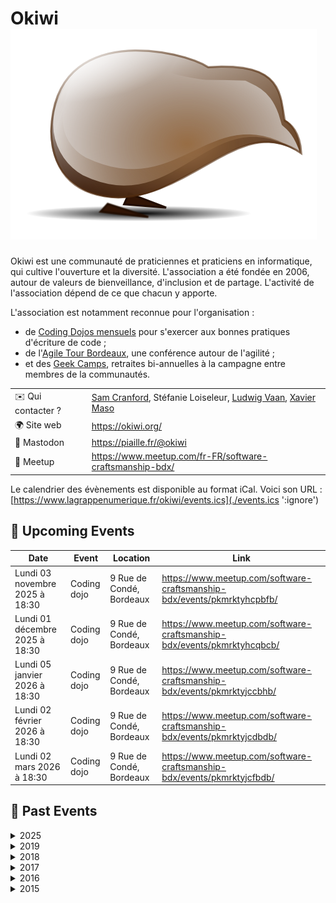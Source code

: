 # Okiwi ![Logo](./logo-okiwi.png ':size=100')

Okiwi est une communauté de praticiennes et praticiens en informatique, qui cultive l'ouverture et la diversité. L'association a été fondée en 2006, autour de valeurs de bienveillance, d'inclusion et de partage. L'activité de l'association dépend de ce que chacun y apporte.

L'association est notamment reconnue pour l'organisation :
* de [Coding Dojos mensuels](https://www.meetup.com/fr-FR/software-craftsmanship-bdx/) pour s'exercer aux bonnes pratiques d'écriture de code ;
* de l'[Agile Tour Bordeaux](https://agiletourbordeaux.fr/), une conférence autour de l'agilité ;
* et des [Geek Camps](https://okiwi.org/geek-camp/), retraites bi-annuelles à la campagne entre membres de la communautés.

|                                |     |
| ------------------------------ | --- |
| ✉️ Qui contacter ?             | [Sam Cranford](mailto:sam@cranford.fr), Stéfanie Loiseleur, [Ludwig Vaan](mailto:contact@ludwigvantours.dev), [Xavier Maso](https://www.xaviermaso.com/) |
| 🌍 Site web                    | https://okiwi.org/ |
| 🐘 Mastodon                    | https://piaille.fr/@okiwi |
| 👥 Meetup                      | https://www.meetup.com/fr-FR/software-craftsmanship-bdx/ |

Le calendrier des évènements est disponible au format iCal.
Voici son URL : [https://www.lagrappenumerique.fr/okiwi/events.ics](./events.ics ':ignore')

<!-- EVENTS:START -->
## 📅 Upcoming Events

| Date | Event | Location | Link |
|------|--------|----------|------|
| Lundi 03 novembre 2025 à 18:30 | Coding dojo | 9 Rue de Condé, Bordeaux | https://www.meetup.com/software-craftsmanship-bdx/events/pkmrktyhcpbfb/ |
| Lundi 01 décembre 2025 à 18:30 | Coding dojo | 9 Rue de Condé, Bordeaux | https://www.meetup.com/software-craftsmanship-bdx/events/pkmrktyhcqbcb/ |
| Lundi 05 janvier 2026 à 18:30 | Coding dojo | 9 Rue de Condé, Bordeaux | https://www.meetup.com/software-craftsmanship-bdx/events/pkmrktyjccbhb/ |
| Lundi 02 février 2026 à 18:30 | Coding dojo | 9 Rue de Condé, Bordeaux | https://www.meetup.com/software-craftsmanship-bdx/events/pkmrktyjcdbdb/ |
| Lundi 02 mars 2026 à 18:30 | Coding dojo | 9 Rue de Condé, Bordeaux | https://www.meetup.com/software-craftsmanship-bdx/events/pkmrktyjcfbdb/ |

## 📆 Past Events

<details>
<summary>2025</summary>

| Date | Event | Location | Link |
|------|--------|----------|------|
| Lundi 06 octobre 2025 à 18:30 | Coding dojo | 9 Rue de Condé, Bordeaux | https://www.meetup.com/software-craftsmanship-bdx/events/pkmrktyhcnbjb/ |
| Lundi 01 septembre 2025 à 18:30 | Coding dojo | 9 Rue de Condé, Bordeaux | https://www.meetup.com/software-craftsmanship-bdx/events/pkmrktyhcmbcb/ |
| Lundi 04 août 2025 à 18:30 | Coding dojo | 9 Rue de Condé, Bordeaux | https://www.meetup.com/software-craftsmanship-bdx/events/pkmrktyhclbgb/ |
| Lundi 07 juillet 2025 à 18:30 | Coding dojo | 9 Rue de Condé, Bordeaux | https://www.meetup.com/software-craftsmanship-bdx/events/pkmrktyhckbkb/ |
| Lundi 02 juin 2025 à 18:30 | Coding dojo | 9 Rue de Condé, Bordeaux | https://www.meetup.com/software-craftsmanship-bdx/events/pkmrktyhcjbdb/ |
| Lundi 05 mai 2025 à 18:30 | Coding dojo | 9 Rue de Condé, Bordeaux | https://www.meetup.com/software-craftsmanship-bdx/events/pkmrktyhchbhb/ |
| Lundi 07 avril 2025 à 18:30 | Coding dojo | 9 Rue de Condé, Bordeaux | https://www.meetup.com/software-craftsmanship-bdx/events/pkmrktyhcgbkb/ |
| Vendredi 04 avril 2025 à 09:00 | Open Okiwi #3 | 44 All. de Tourny, Bordeaux | https://www.meetup.com/software-craftsmanship-bdx/events/306324474/ |
</details>

<details>
<summary>2019</summary>

| Date | Event | Location | Link |
|------|--------|----------|------|
| Mardi 18 juin 2019 à 19:00 | Redonner du corps au métier avec la programmation fonctionnelle | 12 Rue des Faussets, Bordeaux | https://www.meetup.com/software-craftsmanship-bdx/events/262015342/ |
| Vendredi 14 juin 2019 à 17:00 | Geek Camp 2019 | Le Bourg, 47700 Ruffiac | https://www.meetup.com/software-craftsmanship-bdx/events/257215113/ |
| Lundi 03 juin 2019 à 18:30 | Coding dojo | 9 rue de Condé, Bordeaux | https://www.meetup.com/software-craftsmanship-bdx/events/gjnqmqyzjbfb/ |
| Mardi 28 mai 2019 à 19:00 | DDD stratégique, ou le minimum à savoir sur le sujet pour tout projet | 12 Rue des Faussets, Bordeaux | https://www.meetup.com/software-craftsmanship-bdx/events/260247917/ |
| Mardi 21 mai 2019 à 19:00 | Apéro Okiwi | 27 Rue Rode, Bordeaux | https://www.meetup.com/software-craftsmanship-bdx/events/261047020/ |
| Lundi 06 mai 2019 à 18:30 | Coding dojo | 9 rue de Condé, Bordeaux | https://www.meetup.com/software-craftsmanship-bdx/events/gjnqmqyzhbjb/ |
| Mardi 16 avril 2019 à 19:00 | Tu ne sais rien de la qualité logicielle, JonSnow, DSI à MarcheurBlancConsulting | 12 Rue des Faussets, Bordeaux | https://www.meetup.com/software-craftsmanship-bdx/events/260048427/ |
| Mardi 09 avril 2019 à 19:00 | Apéro Okiwi | 15 Rue Rode, 33000 Bordeaux, Bordeaux | https://www.meetup.com/software-craftsmanship-bdx/events/260247973/ |
| Lundi 01 avril 2019 à 18:30 | Coding dojo | 9 rue de Condé, Bordeaux | https://www.meetup.com/software-craftsmanship-bdx/events/gjnqmqyzgbcb/ |
| Mardi 19 mars 2019 à 19:00 | Software craftsmanship ? Back to basics | 12 Rue des Faussets, Bordeaux | https://www.meetup.com/software-craftsmanship-bdx/events/259185088/ |
| Lundi 04 mars 2019 à 18:30 | Coding dojo | 9 rue de Condé, Bordeaux | https://www.meetup.com/software-craftsmanship-bdx/events/gjnqmqyzfbgb/ |
| Mardi 26 février 2019 à 19:00 | Apéro Okiwi | 15 Rue Rode, 33000 Bordeaux, Bordeaux | https://www.meetup.com/software-craftsmanship-bdx/events/259091267/ |
| Mardi 19 février 2019 à 19:00 | Le Test-driven-development (TDD) dans une app Javascript et React | 12 Rue des Faussets, Bordeaux | https://www.meetup.com/software-craftsmanship-bdx/events/258667265/ |
| Mercredi 06 février 2019 à 19:00 | Réunion d’organisation Agile Tour Bordeaux 2019 | 9 rue de Condé, Bordeaux | https://www.meetup.com/software-craftsmanship-bdx/events/258697742/ |
| Lundi 04 février 2019 à 18:30 | Coding dojo | 9 rue de Condé, Bordeaux | https://www.meetup.com/software-craftsmanship-bdx/events/gjnqmqyzdbgb/ |
| Mercredi 30 janvier 2019 à 19:00 | Apéro Okiwi | 15 Rue Rode, 33000 Bordeaux, Bordeaux | https://www.meetup.com/software-craftsmanship-bdx/events/258363851/ |
| Lundi 07 janvier 2019 à 18:30 | Coding dojo | 9 rue de Condé, Bordeaux | https://www.meetup.com/software-craftsmanship-bdx/events/gjnqmqyzcbkb/ |
</details>

<details>
<summary>2018</summary>

| Date | Event | Location | Link |
|------|--------|----------|------|
| Jeudi 13 décembre 2018 à 18:00 | Apéro de Noël | 28 rue latour, 33300, Bordeaux | https://www.meetup.com/software-craftsmanship-bdx/events/257102692/ |
| Lundi 03 décembre 2018 à 18:30 | Coding dojo | 9 rue de Condé, Bordeaux | https://www.meetup.com/software-craftsmanship-bdx/events/xlgcjlyxqbfb/ |
| Lundi 19 novembre 2018 à 19:00 | Apéro Okiwi | 15 Rue Rode, 33000 Bordeaux, Bordeaux | https://www.meetup.com/software-craftsmanship-bdx/events/255575477/ |
| Samedi 17 novembre 2018 à 08:45 | Global Day of Code Retreat 2018 | 9 rue de Condé, Bordeaux | https://www.meetup.com/software-craftsmanship-bdx/events/255768579/ |
| Mercredi 07 novembre 2018 à 07:45 | Code & Coffee | 41 Rue du Château d'Eau, Bordeaux | https://www.meetup.com/software-craftsmanship-bdx/events/xlqsqmyxpbkb/ |
| Lundi 05 novembre 2018 à 18:30 | Coding dojo | 9 rue de Condé, Bordeaux | https://www.meetup.com/software-craftsmanship-bdx/events/xlgcjlyxpbhb/ |
| Mercredi 31 octobre 2018 à 07:45 | Code & Coffee | 41 Rue du Château d'Eau, Bordeaux | https://www.meetup.com/software-craftsmanship-bdx/events/xlqsqmyxnbpc/ |
| Mercredi 24 octobre 2018 à 07:45 | Code & Coffee | 41 Rue du Château d'Eau, Bordeaux | https://www.meetup.com/software-craftsmanship-bdx/events/xlqsqmyxnbgc/ |
| Mercredi 17 octobre 2018 à 07:45 | Code & Coffee | 41 Rue du Château d'Eau, Bordeaux | https://www.meetup.com/software-craftsmanship-bdx/events/xlqsqmyxnbwb/ |
| Lundi 15 octobre 2018 à 19:00 | Apéro Okiwi | 27 Rue Rode, Bordeaux | https://www.meetup.com/software-craftsmanship-bdx/events/255163082/ |
| Mercredi 10 octobre 2018 à 07:45 | Code & Coffee | 41 Rue du Château d'Eau, Bordeaux | https://www.meetup.com/software-craftsmanship-bdx/events/xlqsqmyxnbnb/ |
| Mercredi 03 octobre 2018 à 07:45 | Code & Coffee | 41 Rue du Château d'Eau, Bordeaux | https://www.meetup.com/software-craftsmanship-bdx/events/xlqsqmyxnbfb/ |
| Lundi 01 octobre 2018 à 18:30 | Coding dojo | 9 rue de Condé, Bordeaux | https://www.meetup.com/software-craftsmanship-bdx/events/xlgcjlyxnbcb/ |
| Mercredi 26 septembre 2018 à 07:45 | Code & Coffee | 41 Rue du Château d'Eau, Bordeaux | https://www.meetup.com/software-craftsmanship-bdx/events/xlqsqmyxmbjc/ |
| Mercredi 19 septembre 2018 à 07:45 | Code & Coffee | 41 Rue du Château d'Eau, Bordeaux | https://www.meetup.com/software-craftsmanship-bdx/events/xlqsqmyxmbzb/ |
| Vendredi 14 septembre 2018 à 17:00 | Geek Camp 2018 | Le Bourg, 47700 Ruffiac | https://www.meetup.com/software-craftsmanship-bdx/events/252589669/ |
| Mercredi 12 septembre 2018 à 07:45 | Code & Coffee | 41 Rue du Château d'Eau, Bordeaux | https://www.meetup.com/software-craftsmanship-bdx/events/xlqsqmyxmbqb/ |
| Mercredi 05 septembre 2018 à 07:45 | Code & Coffee | 41 Rue du Château d'Eau, Bordeaux | https://www.meetup.com/software-craftsmanship-bdx/events/xlqsqmyxmbhb/ |
| Lundi 03 septembre 2018 à 18:30 | Coding dojo | 9 rue de Condé, Bordeaux | https://www.meetup.com/software-craftsmanship-bdx/events/xlgcjlyxmbfb/ |
| Mercredi 29 août 2018 à 07:45 | Code & Coffee | 41 Rue du Château d'Eau, Bordeaux | https://www.meetup.com/software-craftsmanship-bdx/events/xlqsqmyxlbmc/ |
| Mercredi 22 août 2018 à 07:45 | Code & Coffee | 41 Rue du Château d'Eau, Bordeaux | https://www.meetup.com/software-craftsmanship-bdx/events/xlqsqmyxlbdc/ |
| Mercredi 15 août 2018 à 07:45 | Code & Coffee | 41 Rue du Château d'Eau, Bordeaux | https://www.meetup.com/software-craftsmanship-bdx/events/xlqsqmyxlbtb/ |
| Lundi 13 août 2018 à 19:00 | Apéro Okiwi | 27 Rue Rode, Bordeaux | https://www.meetup.com/software-craftsmanship-bdx/events/253091109/ |
| Mercredi 08 août 2018 à 07:45 | Code & Coffee | 41 Rue du Château d'Eau, Bordeaux | https://www.meetup.com/software-craftsmanship-bdx/events/xlqsqmyxlblb/ |
| Lundi 06 août 2018 à 18:30 | Coding dojo | 9 rue de Condé, Bordeaux | https://www.meetup.com/software-craftsmanship-bdx/events/xlgcjlyxlbjb/ |
| Mercredi 01 août 2018 à 07:45 | Code & Coffee | 41 Rue du Château d'Eau, Bordeaux | https://www.meetup.com/software-craftsmanship-bdx/events/xlqsqmyxlbcb/ |
| Mercredi 25 juillet 2018 à 07:45 | Code & Coffee | 41 Rue du Château d'Eau, Bordeaux | https://www.meetup.com/software-craftsmanship-bdx/events/xlqsqmyxkbhc/ |
| Mercredi 18 juillet 2018 à 07:45 | Code & Coffee | 41 Rue du Château d'Eau, Bordeaux | https://www.meetup.com/software-craftsmanship-bdx/events/xlqsqmyxkbxb/ |
| Lundi 16 juillet 2018 à 19:00 | Apéro Okiwi | 27 Rue Rode, Bordeaux | https://www.meetup.com/software-craftsmanship-bdx/events/252266260/ |
| Mercredi 11 juillet 2018 à 07:45 | Code & Coffee | 41 Rue du Château d'Eau, Bordeaux | https://www.meetup.com/software-craftsmanship-bdx/events/xlqsqmyxkbpb/ |
| Mercredi 04 juillet 2018 à 07:45 | Code & Coffee | 41 Rue du Château d'Eau, Bordeaux | https://www.meetup.com/software-craftsmanship-bdx/events/xlqsqmyxkbgb/ |
| Mercredi 27 juin 2018 à 07:45 | Code & Coffee | 41 Rue du Château d'Eau, Bordeaux | https://www.meetup.com/software-craftsmanship-bdx/events/xlqsqmyxjbkc/ |
| Mercredi 20 juin 2018 à 07:45 | Code & Coffee | 41 Rue du Château d'Eau, Bordeaux | https://www.meetup.com/software-craftsmanship-bdx/events/xlqsqmyxjbbc/ |
| Mercredi 13 juin 2018 à 07:45 | Code & Coffee | 41 Rue du Château d'Eau, Bordeaux | https://www.meetup.com/software-craftsmanship-bdx/events/xlqsqmyxjbrb/ |
| Mercredi 06 juin 2018 à 07:45 | Code & Coffee | 41 Rue du Château d'Eau, Bordeaux | https://www.meetup.com/software-craftsmanship-bdx/events/xlqsqmyxjbjb/ |
| Lundi 04 juin 2018 à 18:30 | Coding dojo | 9 rue de Condé, Bordeaux | https://www.meetup.com/software-craftsmanship-bdx/events/xlgcjlyxjbgb/ |
| Mercredi 30 mai 2018 à 07:45 | Code & Coffee | 41 Rue du Château d'Eau, Bordeaux | https://www.meetup.com/software-craftsmanship-bdx/events/xlqsqmyxhbnc/ |
| Mercredi 23 mai 2018 à 07:45 | Code & Coffee | 41 Rue du Château d'Eau, Bordeaux | https://www.meetup.com/software-craftsmanship-bdx/events/xlqsqmyxhbfc/ |
| Mercredi 16 mai 2018 à 07:45 | Code & Coffee | 41 Rue du Château d'Eau, Bordeaux | https://www.meetup.com/software-craftsmanship-bdx/events/xlqsqmyxhbvb/ |
| Mercredi 09 mai 2018 à 07:45 | Code & Coffee | 41 Rue du Château d'Eau, Bordeaux | https://www.meetup.com/software-craftsmanship-bdx/events/xlqsqmyxhbmb/ |
| Lundi 07 mai 2018 à 18:30 | Coding dojo | 9 rue de Condé, Bordeaux | https://www.meetup.com/software-craftsmanship-bdx/events/xlgcjlyxhbkb/ |
| Mercredi 02 mai 2018 à 07:45 | Code & Coffee | 41 Rue du Château d'Eau, Bordeaux | https://www.meetup.com/software-craftsmanship-bdx/events/xlqsqmyxhbdb/ |
| Mercredi 25 avril 2018 à 07:45 | Code & Coffee | 41 Rue du Château d'Eau, Bordeaux | https://www.meetup.com/software-craftsmanship-bdx/events/xlqsqmyxgbhc/ |
| Mercredi 18 avril 2018 à 07:45 | Code & Coffee | 41 Rue du Château d'Eau, Bordeaux | https://www.meetup.com/software-craftsmanship-bdx/events/xlqsqmyxgbxb/ |
| Jeudi 12 avril 2018 à 18:00 | AG Okiwi 2018 | 28 rue latour, 33300, Bordeaux | https://www.meetup.com/software-craftsmanship-bdx/events/249427405/ |
| Mercredi 11 avril 2018 à 07:45 | Code & Coffee | 18 rue Gratiolet, Bordeaux | https://www.meetup.com/software-craftsmanship-bdx/events/xlqsqmyxgbpb/ |
| Jeudi 05 avril 2018 à 19:00 | Préparation de l'Agile Tour Bordeaux 2018 | 9 rue de Condé, Bordeaux | https://www.meetup.com/software-craftsmanship-bdx/events/249005029/ |
| Mercredi 04 avril 2018 à 07:45 | Code & Coffee | 18 rue Gratiolet, Bordeaux | https://www.meetup.com/software-craftsmanship-bdx/events/xlqsqmyxgbgb/ |
| Lundi 02 avril 2018 à 18:30 | Coding dojo | 9 rue de Condé, Bordeaux | https://www.meetup.com/software-craftsmanship-bdx/events/xlgcjlyxgbdb/ |
| Mercredi 28 mars 2018 à 07:45 | Code & Coffee | 41 Rue du Château d'Eau, Bordeaux | https://www.meetup.com/software-craftsmanship-bdx/events/xlqsqmyxfblc/ |
| Mercredi 21 mars 2018 à 07:45 | Code & Coffee | 41 Rue du Château d'Eau, Bordeaux | https://www.meetup.com/software-craftsmanship-bdx/events/xlqsqmyxfbcc/ |
| Mercredi 14 mars 2018 à 07:45 | Code & Coffee | 41 Rue du Château d'Eau, Bordeaux | https://www.meetup.com/software-craftsmanship-bdx/events/xlqsqmyxfbsb/ |
| Jeudi 08 mars 2018 à 19:00 | Préparation de l'Agile Tour 2018 | 83 Quai Chartrons 33300 , Bordeaux | https://www.meetup.com/software-craftsmanship-bdx/events/247745695/ |
| Mercredi 07 mars 2018 à 07:45 | Code & Coffee | 41 Rue du Château d'Eau, Bordeaux | https://www.meetup.com/software-craftsmanship-bdx/events/xlqsqmyxfbkb/ |
| Lundi 05 mars 2018 à 18:30 | Coding dojo | 9 rue de Condé, Bordeaux | https://www.meetup.com/software-craftsmanship-bdx/events/xlgcjlyxfbhb/ |
| Mercredi 28 février 2018 à 07:45 | Code & Coffee | 41 Rue du Château d'Eau, Bordeaux | https://www.meetup.com/software-craftsmanship-bdx/events/xlqsqmyxdblc/ |
| Mercredi 21 février 2018 à 07:45 | Code & Coffee | 41 Rue du Château d'Eau, Bordeaux | https://www.meetup.com/software-craftsmanship-bdx/events/xlqsqmyxdbcc/ |
| Mercredi 14 février 2018 à 07:45 | Code & Coffee | 41 Rue du Château d'Eau, Bordeaux | https://www.meetup.com/software-craftsmanship-bdx/events/xlqsqmyxdbsb/ |
| Mercredi 07 février 2018 à 07:45 | Code & Coffee découverte F# | 41 Rue du Château d'Eau, Bordeaux | https://www.meetup.com/software-craftsmanship-bdx/events/xlqsqmyxdbkb/ |
| Lundi 05 février 2018 à 18:30 | Coding dojo | 9 rue de Condé, Bordeaux | https://www.meetup.com/software-craftsmanship-bdx/events/xlgcjlyxdbhb/ |
| Mercredi 31 janvier 2018 à 07:45 | Code & Coffee | 41 Rue du Château d'Eau, Bordeaux | https://www.meetup.com/software-craftsmanship-bdx/events/xlqsqmyxcbpc/ |
| Mercredi 24 janvier 2018 à 07:45 | Code & Coffee | 41 Rue du Château d'Eau, Bordeaux | https://www.meetup.com/software-craftsmanship-bdx/events/xlqsqmyxcbgc/ |
| Mercredi 17 janvier 2018 à 07:45 | Code & Coffee | 41 Rue du Château d'Eau, Bordeaux | https://www.meetup.com/software-craftsmanship-bdx/events/xlqsqmyxcbwb/ |
| Lundi 15 janvier 2018 à 19:00 | Totalement typé | 12 rue des Faussets, Bordeaux | https://www.meetup.com/software-craftsmanship-bdx/events/246776894/ |
| Mercredi 10 janvier 2018 à 07:45 | Code & Coffee | 41 Rue du Château d'Eau, Bordeaux | https://www.meetup.com/software-craftsmanship-bdx/events/xlqsqmyxcbnb/ |
| Mercredi 03 janvier 2018 à 07:45 | Code & Coffee | 41 Rue du Château d'Eau, Bordeaux | https://www.meetup.com/software-craftsmanship-bdx/events/xlqsqmyxcbfb/ |
</details>

<details>
<summary>2017</summary>

| Date | Event | Location | Link |
|------|--------|----------|------|
| Mercredi 27 décembre 2017 à 07:45 | Code & Coffee | 41 Rue du Château d'Eau, Bordeaux | https://www.meetup.com/software-craftsmanship-bdx/events/xlqsqmywqbkc/ |
| Mercredi 20 décembre 2017 à 07:45 | Code & Coffee | 41 Rue du Château d'Eau, Bordeaux | https://www.meetup.com/software-craftsmanship-bdx/events/xlqsqmywqbbc/ |
| Mercredi 13 décembre 2017 à 07:45 | Code & Coffee | 41 Rue du Château d'Eau, Bordeaux | https://www.meetup.com/software-craftsmanship-bdx/events/xlqsqmywqbrb/ |
| Mercredi 06 décembre 2017 à 07:45 | Code & Coffee | 41 Rue du Château d'Eau, Bordeaux | https://www.meetup.com/software-craftsmanship-bdx/events/xlqsqmywqbjb/ |
| Mercredi 29 novembre 2017 à 07:45 | Code & Coffee | 41 Rue du Château d'Eau, Bordeaux | https://www.meetup.com/software-craftsmanship-bdx/events/xlqsqmywpbmc/ |
| Mercredi 22 novembre 2017 à 07:45 | Code & Coffee | 41 Rue du Château d'Eau, Bordeaux | https://www.meetup.com/software-craftsmanship-bdx/events/xlqsqmywpbdc/ |
| Samedi 18 novembre 2017 à 08:45 | Global Day of Code Retreat 2017 | 9 rue de Condé, Bordeaux | https://www.meetup.com/software-craftsmanship-bdx/events/242467166/ |
| Jeudi 16 novembre 2017 à 18:00 | Find My CTO | 137 Rue Achard, Bordeaux | https://www.meetup.com/software-craftsmanship-bdx/events/244457868/ |
| Mercredi 15 novembre 2017 à 07:45 | Code & Coffee | 41 Rue du Château d'Eau, Bordeaux | https://www.meetup.com/software-craftsmanship-bdx/events/xlqsqmywpbtb/ |
| Mercredi 08 novembre 2017 à 07:45 | Code & Coffee | 41 Rue du Château d'Eau, Bordeaux | https://www.meetup.com/software-craftsmanship-bdx/events/xlqsqmywpblb/ |
| Mardi 07 novembre 2017 à 18:45 | Bug free, by design, par Johan Martinsson | 12 rue des Faussets, Bordeaux | https://www.meetup.com/software-craftsmanship-bdx/events/244680898/ |
| Lundi 06 novembre 2017 à 18:30 | Coding dojo | 9 rue de Condé, Bordeaux | https://www.meetup.com/software-craftsmanship-bdx/events/xlgcjlywpbjb/ |
| Mercredi 01 novembre 2017 à 07:45 | Code & Coffee | 41 Rue du Château d'Eau, Bordeaux | https://www.meetup.com/software-craftsmanship-bdx/events/xlqsqmywpbcb/ |
| Mercredi 25 octobre 2017 à 07:45 | Code & Coffee | 41 Rue du Château d'Eau, Bordeaux | https://www.meetup.com/software-craftsmanship-bdx/events/xlqsqmywnbhc/ |
| Mercredi 18 octobre 2017 à 07:45 | Code & Coffee | 41 Rue du Château d'Eau, Bordeaux | https://www.meetup.com/software-craftsmanship-bdx/events/xlqsqmywnbxb/ |
| Mercredi 11 octobre 2017 à 07:45 | Code & Coffee | 41 Rue du Château d'Eau, Bordeaux | https://www.meetup.com/software-craftsmanship-bdx/events/xlqsqmywnbpb/ |
| Mercredi 04 octobre 2017 à 07:45 | Code & Coffee | 41 Rue du Château d'Eau, Bordeaux | https://www.meetup.com/software-craftsmanship-bdx/events/xlqsqmywnbgb/ |
| Lundi 02 octobre 2017 à 18:30 | Coding dojo | 9 rue de Condé, Bordeaux | https://www.meetup.com/software-craftsmanship-bdx/events/xlgcjlywnbdb/ |
| Mercredi 27 septembre 2017 à 07:45 | Code & Coffee | 41 Rue du Château d'Eau, Bordeaux | https://www.meetup.com/software-craftsmanship-bdx/events/xlqsqmywmbkc/ |
| Jeudi 21 septembre 2017 à 19:00 | Retour d'XP et perspectives sur le développement de projets Open Source | 12 rue des Faussets, Bordeaux | https://www.meetup.com/software-craftsmanship-bdx/events/240001683/ |
| Mercredi 20 septembre 2017 à 07:45 | Code & Coffee | 41 Rue du Château d'Eau, Bordeaux | https://www.meetup.com/software-craftsmanship-bdx/events/xlqsqmywmbbc/ |
| Mercredi 13 septembre 2017 à 07:45 | Code & Coffee | 41 Rue du Château d'Eau, Bordeaux | https://www.meetup.com/software-craftsmanship-bdx/events/xlqsqmywmbrb/ |
| Vendredi 08 septembre 2017 à 17:00 | Geek Camp 2017 | Le Bourg, 47700 Ruffiac | https://www.meetup.com/software-craftsmanship-bdx/events/238953527/ |
| Mercredi 06 septembre 2017 à 07:45 | Code & Coffee | 41 Rue du Château d'Eau, Bordeaux | https://www.meetup.com/software-craftsmanship-bdx/events/xlqsqmywmbjb/ |
| Lundi 04 septembre 2017 à 19:00 | Security workshop | 9 rue de Condé, Bordeaux | https://www.meetup.com/software-craftsmanship-bdx/events/bnlcdnywmbgb/ |
| Mercredi 30 août 2017 à 07:45 | Code & Coffee | 41 Rue du Château d'Eau, Bordeaux | https://www.meetup.com/software-craftsmanship-bdx/events/xlqsqmywlbnc/ |
| Mercredi 23 août 2017 à 07:45 | Code & Coffee | 41 Rue du Château d'Eau, Bordeaux | https://www.meetup.com/software-craftsmanship-bdx/events/xlqsqmywlbfc/ |
| Lundi 21 août 2017 à 19:00 | Security workshop | 9 rue de Condé, Bordeaux | https://www.meetup.com/software-craftsmanship-bdx/events/bnlcdnywlbcc/ |
| Mercredi 16 août 2017 à 07:45 | Code & Coffee | 41 Rue du Château d'Eau, Bordeaux | https://www.meetup.com/software-craftsmanship-bdx/events/xlqsqmywlbvb/ |
| Mercredi 09 août 2017 à 07:45 | Code & Coffee | 41 Rue du Château d'Eau, Bordeaux | https://www.meetup.com/software-craftsmanship-bdx/events/xlqsqmywlbmb/ |
| Mercredi 02 août 2017 à 07:45 | Code & Coffee | 41 Rue du Château d'Eau, Bordeaux | https://www.meetup.com/software-craftsmanship-bdx/events/xlqsqmywlbdb/ |
| Jeudi 27 juillet 2017 à 18:45 | Types, Domain Driven Design en Javascript avec Node | 9 rue de Condé, Bordeaux | https://www.meetup.com/software-craftsmanship-bdx/events/241975276/ |
| Mercredi 26 juillet 2017 à 07:45 | Code & Coffee | 41 Rue du Château d'Eau, Bordeaux | https://www.meetup.com/software-craftsmanship-bdx/events/xlqsqmywkbjc/ |
| Lundi 24 juillet 2017 à 19:00 | Security workshop | 9 rue de Condé, Bordeaux | https://www.meetup.com/software-craftsmanship-bdx/events/bnlcdnywkbgc/ |
| Mercredi 19 juillet 2017 à 07:45 | Code & Coffee | 41 Rue du Château d'Eau, Bordeaux | https://www.meetup.com/software-craftsmanship-bdx/events/xlqsqmywkbzb/ |
| Mercredi 12 juillet 2017 à 07:45 | Code & Coffee | 41 Rue du Château d'Eau, Bordeaux | https://www.meetup.com/software-craftsmanship-bdx/events/xlqsqmywkbqb/ |
| Lundi 10 juillet 2017 à 19:00 | Security workshop | 9 rue de Condé, Bordeaux | https://www.meetup.com/software-craftsmanship-bdx/events/bnlcdnywkbnb/ |
| Mercredi 05 juillet 2017 à 07:45 | Code & Coffee | 41 Rue du Château d'Eau, Bordeaux | https://www.meetup.com/software-craftsmanship-bdx/events/xlqsqmywkbhb/ |
| Mercredi 28 juin 2017 à 07:45 | Code & Coffee | 41 Rue du Château d'Eau, Bordeaux | https://www.meetup.com/software-craftsmanship-bdx/events/xlqsqmywjblc/ |
| Lundi 26 juin 2017 à 18:45 | TDD & Event Sourcing dans la vraie vie | 12 rue des Faussets, Bordeaux | https://www.meetup.com/software-craftsmanship-bdx/events/239929002/ |
| Mercredi 21 juin 2017 à 07:45 | Code & Coffee | 41 Rue du Château d'Eau, Bordeaux | https://www.meetup.com/software-craftsmanship-bdx/events/xlqsqmywjbcc/ |
| Mercredi 14 juin 2017 à 07:45 | Code & Coffee | 41 Rue du Château d'Eau, Bordeaux | https://www.meetup.com/software-craftsmanship-bdx/events/xlqsqmywjbsb/ |
| Mardi 13 juin 2017 à 19:00 | Découverte du langage F# | 9 rue de Condé, Bordeaux | https://www.meetup.com/software-craftsmanship-bdx/events/240204501/ |
| Lundi 12 juin 2017 à 19:00 | Security workshop | 9 rue de Condé, Bordeaux | https://www.meetup.com/software-craftsmanship-bdx/events/bnlcdnywjbqb/ |
| Mercredi 07 juin 2017 à 07:45 | Code & Coffee | 41 Rue du Château d'Eau, Bordeaux | https://www.meetup.com/software-craftsmanship-bdx/events/xlqsqmywjbkb/ |
| Lundi 05 juin 2017 à 18:30 | Coding dojo | 9 rue de Condé, Bordeaux | https://www.meetup.com/software-craftsmanship-bdx/events/xlgcjlywjbhb/ |
| Mercredi 31 mai 2017 à 07:45 | Code & Coffee | 41 Rue du Château d'Eau, Bordeaux | https://www.meetup.com/software-craftsmanship-bdx/events/xlqsqmywhbpc/ |
| Lundi 29 mai 2017 à 19:00 | Security workshop | 9 rue de Condé, Bordeaux | https://www.meetup.com/software-craftsmanship-bdx/events/bnlcdnywhbmc/ |
| Mercredi 24 mai 2017 à 07:45 | Code & Coffee | 41 Rue du Château d'Eau, Bordeaux | https://www.meetup.com/software-craftsmanship-bdx/events/xlqsqmywhbgc/ |
| Mardi 23 mai 2017 à 18:45 | CQRS, Fonctionnel, Event Sourcing & Domain Driven Design | 12 rue des Faussets, Bordeaux | https://www.meetup.com/software-craftsmanship-bdx/events/239156476/ |
| Mercredi 17 mai 2017 à 07:45 | Code & Coffee | 41 Rue du Château d'Eau, Bordeaux | https://www.meetup.com/software-craftsmanship-bdx/events/xlqsqmywhbwb/ |
| Mercredi 10 mai 2017 à 07:45 | Code & Coffee | 41 Rue du Château d'Eau, Bordeaux | https://www.meetup.com/software-craftsmanship-bdx/events/xlqsqmywhbnb/ |
| Mercredi 03 mai 2017 à 07:45 | Code & Coffee | 41 Rue du Château d'Eau, Bordeaux | https://www.meetup.com/software-craftsmanship-bdx/events/xlqsqmywhbfb/ |
| Mardi 02 mai 2017 à 18:30 | Coding dojo | 9 rue de Condé, Bordeaux | https://www.meetup.com/software-craftsmanship-bdx/events/xlgcjlywgbnb/ |
| Mardi 02 mai 2017 à 18:30 | Coding dojo | 9 rue de Condé, Bordeaux | https://www.meetup.com/software-craftsmanship-bdx/events/xlgcjlywhbcb/ |
| Mercredi 26 avril 2017 à 07:45 | Code & Coffee | 41 Rue du Château d'Eau, Bordeaux | https://www.meetup.com/software-craftsmanship-bdx/events/xlqsqmywgbjc/ |
| Mercredi 19 avril 2017 à 18:00 | Find My CTO | 137 Rue Achard, Bordeaux | https://www.meetup.com/software-craftsmanship-bdx/events/239126813/ |
| Mercredi 19 avril 2017 à 07:45 | Code & Coffee | 41 Rue du Château d'Eau, Bordeaux | https://www.meetup.com/software-craftsmanship-bdx/events/xlqsqmywgbzb/ |
| Mercredi 12 avril 2017 à 07:45 | Code & Coffee | 41 Rue du Château d'Eau, Bordeaux | https://www.meetup.com/software-craftsmanship-bdx/events/xlqsqmywgbqb/ |
| Lundi 10 avril 2017 à 19:30 | Soirée DDD et plus avec Cyrille Martraire | 9 rue de Condé, Bordeaux | https://www.meetup.com/software-craftsmanship-bdx/events/239009815/ |
| Mercredi 05 avril 2017 à 07:45 | Code & Coffee | 41 Rue du Château d'Eau, Bordeaux | https://www.meetup.com/software-craftsmanship-bdx/events/xlqsqmywgbhb/ |
| Mardi 04 avril 2017 à 19:30 | AG Okiwi | 9 rue de Condé, Bordeaux | https://www.meetup.com/software-craftsmanship-bdx/events/238927888/ |
| Mercredi 29 mars 2017 à 07:45 | Code & Coffee | 6 Bis Cours du 30 Juillet, Bordeaux | https://www.meetup.com/software-craftsmanship-bdx/events/xlqsqmywfbmc/ |
| Lundi 27 mars 2017 à 18:30 | Coding dojo | 9 rue de Condé, Bordeaux | https://www.meetup.com/software-craftsmanship-bdx/events/mrmfklywfbkc/ |
| Mercredi 22 mars 2017 à 07:45 | Code & Coffee | 6 Bis Cours du 30 Juillet, Bordeaux | https://www.meetup.com/software-craftsmanship-bdx/events/xlqsqmywfbdc/ |
| Mercredi 15 mars 2017 à 19:00 | Réunion organisation Agile Tour 2017 #2 | 9 rue de Condé, Bordeaux | https://www.meetup.com/software-craftsmanship-bdx/events/238078747/ |
| Mercredi 15 mars 2017 à 07:45 | Code & Coffee | 6 Bis Cours du 30 Juillet, Bordeaux | https://www.meetup.com/software-craftsmanship-bdx/events/xlqsqmywfbtb/ |
| Lundi 13 mars 2017 à 18:30 | Coding dojo | 9 rue de Condé, Bordeaux | https://www.meetup.com/software-craftsmanship-bdx/events/xlgcjlywfbrb/ |
| Mercredi 08 mars 2017 à 07:45 | Code & Coffee | 6 Bis Cours du 30 Juillet, Bordeaux | https://www.meetup.com/software-craftsmanship-bdx/events/xlqsqmywfblb/ |
| Mercredi 01 mars 2017 à 07:45 | Code & Coffee | 6 Bis Cours du 30 Juillet, Bordeaux | https://www.meetup.com/software-craftsmanship-bdx/events/xlqsqmywfbcb/ |
| Lundi 27 février 2017 à 18:30 | Coding dojo | 9 rue de Condé, Bordeaux | https://www.meetup.com/software-craftsmanship-bdx/events/mrmfklywdbkc/ |
| Mercredi 22 février 2017 à 07:45 | Code & Coffee | Cours Víctor Hugo, Bordeaux | https://www.meetup.com/software-craftsmanship-bdx/events/237680074/ |
| Jeudi 16 février 2017 à 19:00 | Kick-off Agile Tour 2017 | 83 Quai Chartrons 33300 , Bordeaux | https://www.meetup.com/software-craftsmanship-bdx/events/237520474/ |
| Lundi 13 février 2017 à 18:30 | Coding dojo | 9 rue de Condé, Bordeaux | https://www.meetup.com/software-craftsmanship-bdx/events/xlgcjlywdbrb/ |
| Lundi 23 janvier 2017 à 18:30 | Coding dojo | 9 rue de Condé, Bordeaux | https://www.meetup.com/software-craftsmanship-bdx/events/mrmfklywcbfc/ |
| Lundi 09 janvier 2017 à 18:30 | Coding dojo | 9 rue de Condé, Bordeaux | https://www.meetup.com/software-craftsmanship-bdx/events/xlgcjlywcbmb/ |
</details>

<details>
<summary>2016</summary>

| Date | Event | Location | Link |
|------|--------|----------|------|
| Lundi 26 décembre 2016 à 18:30 | Coding dojo | 9 rue de Condé, Bordeaux | https://www.meetup.com/software-craftsmanship-bdx/events/mrmfklyvqbjc/ |
| Lundi 12 décembre 2016 à 18:30 | Coding dojo | 9 rue de Condé, Bordeaux | https://www.meetup.com/software-craftsmanship-bdx/events/xlgcjlyvqbqb/ |
| Lundi 28 novembre 2016 à 18:30 | Coding dojo | 9 rue de Condé, Bordeaux | https://www.meetup.com/software-craftsmanship-bdx/events/mrmfklyvpblc/ |
| Lundi 14 novembre 2016 à 18:30 | Coding dojo | 9 rue de Condé, Bordeaux | https://www.meetup.com/software-craftsmanship-bdx/events/xlgcjlyvpbsb/ |
| Lundi 24 octobre 2016 à 18:30 | Coding dojo | 9 rue de Condé, Bordeaux | https://www.meetup.com/software-craftsmanship-bdx/events/mrmfklyvnbgc/ |
| Samedi 22 octobre 2016 à 08:45 | Global Day of Code Retreat 2016 | 9 rue de Condé, Bordeaux | https://www.meetup.com/software-craftsmanship-bdx/events/232841559/ |
| Lundi 26 septembre 2016 à 18:30 | Coding dojo | 9 rue de Condé, Bordeaux | https://www.meetup.com/software-craftsmanship-bdx/events/mrmfklyvmbjc/ |
| Vendredi 09 septembre 2016 à 17:00 | Geek Camp 2016 | Le Bourg, 47700 Ruffiac | https://www.meetup.com/software-craftsmanship-bdx/events/230739321/ |
| Lundi 22 août 2016 à 18:30 | Coding dojo | 9 rue de Condé, Bordeaux | https://www.meetup.com/software-craftsmanship-bdx/events/mrmfklyvlbdc/ |
| Lundi 08 août 2016 à 18:30 | Coding dojo | 9 rue de Condé, Bordeaux | https://www.meetup.com/software-craftsmanship-bdx/events/xlgcjlyvlblb/ |
| Lundi 25 juillet 2016 à 18:30 | Coding dojo | 9 rue de Condé, Bordeaux | https://www.meetup.com/software-craftsmanship-bdx/events/mrmfklyvkbhc/ |
| Lundi 11 juillet 2016 à 18:30 | Coding dojo | 9 rue de Condé, Bordeaux | https://www.meetup.com/software-craftsmanship-bdx/events/xlgcjlyvkbpb/ |
| Lundi 27 juin 2016 à 18:30 | Coding dojo | 9 rue de Condé, Bordeaux | https://www.meetup.com/software-craftsmanship-bdx/events/mrmfklyvjbkc/ |
| Lundi 13 juin 2016 à 18:30 | Coding dojo | 9 rue de Condé, Bordeaux | https://www.meetup.com/software-craftsmanship-bdx/events/xlgcjlyvjbrb/ |
| Lundi 23 mai 2016 à 18:30 | Coding dojo | 9 rue de Condé, Bordeaux | https://www.meetup.com/software-craftsmanship-bdx/events/mrmfklyvhbfc/ |
| Lundi 09 mai 2016 à 20:30 | Assemblée Générale d'Okiwi | 9 rue de Condé, Bordeaux | https://www.meetup.com/software-craftsmanship-bdx/events/230739296/ |
| Lundi 09 mai 2016 à 18:30 | Coding dojo | 9 rue de Condé, Bordeaux | https://www.meetup.com/software-craftsmanship-bdx/events/xlgcjlyvhbmb/ |
| Lundi 25 avril 2016 à 18:30 | Coding dojo | 9 rue de Condé, Bordeaux | https://www.meetup.com/software-craftsmanship-bdx/events/mrmfklyvgbhc/ |
| Lundi 11 avril 2016 à 18:30 | Coding dojo | 9 rue de Condé, Bordeaux | https://www.meetup.com/software-craftsmanship-bdx/events/xlgcjlyvgbpb/ |
| Lundi 28 mars 2016 à 18:30 | Coding dojo | 9 rue de Condé, Bordeaux | https://www.meetup.com/software-craftsmanship-bdx/events/mrmfklyvfblc/ |
| Lundi 14 mars 2016 à 18:30 | Coding dojo | 9 rue de Condé, Bordeaux | https://www.meetup.com/software-craftsmanship-bdx/events/xlgcjlyvfbsb/ |
| Lundi 22 février 2016 à 18:30 | Coding dojo | 9 rue de Condé, Bordeaux | https://www.meetup.com/software-craftsmanship-bdx/events/mrmfklyvdbdc/ |
| Lundi 08 février 2016 à 18:30 | Coding dojo | 9 rue de Condé, Bordeaux | https://www.meetup.com/software-craftsmanship-bdx/events/xlgcjlyvdblb/ |
| Mardi 02 février 2016 à 21:30 | Late Coding Dojo | 9 rue de Condé, Bordeaux | https://www.meetup.com/software-craftsmanship-bdx/events/228422928/ |
| Lundi 25 janvier 2016 à 18:30 | Coding dojo | 9 rue de Condé, Bordeaux | https://www.meetup.com/software-craftsmanship-bdx/events/mrmfklyvcbhc/ |
| Lundi 11 janvier 2016 à 18:30 | Coding dojo | 9 rue de Condé, Bordeaux | https://www.meetup.com/software-craftsmanship-bdx/events/xlgcjlyvcbpb/ |
</details>

<details>
<summary>2015</summary>

| Date | Event | Location | Link |
|------|--------|----------|------|
| Lundi 28 décembre 2015 à 18:30 | Coding dojo | 9 rue de Condé, Bordeaux | https://www.meetup.com/software-craftsmanship-bdx/events/mrmfklytqblc/ |
| Lundi 14 décembre 2015 à 18:30 | Coding dojo | 9 rue de Condé, Bordeaux | https://www.meetup.com/software-craftsmanship-bdx/events/xlgcjlytqbsb/ |
| Lundi 23 novembre 2015 à 18:30 | Coding dojo | 9 rue de Condé, Bordeaux | https://www.meetup.com/software-craftsmanship-bdx/events/mrmfklytpbfc/ |
| Lundi 09 novembre 2015 à 18:30 | Coding dojo | 9 rue de Condé, Bordeaux | https://www.meetup.com/software-craftsmanship-bdx/events/xlgcjlytpbmb/ |
| Lundi 26 octobre 2015 à 18:30 | Coding dojo | 9 rue de Condé, Bordeaux | https://www.meetup.com/software-craftsmanship-bdx/events/mrmfklytnbjc/ |
| Lundi 12 octobre 2015 à 18:30 | Coding dojo | 9 rue de Condé, Bordeaux | https://www.meetup.com/software-craftsmanship-bdx/events/xlgcjlytnbqb/ |
| Lundi 28 septembre 2015 à 18:30 | Coding dojo | 9 rue de Condé, Bordeaux | https://www.meetup.com/software-craftsmanship-bdx/events/mrmfklytmblc/ |
| Mercredi 23 septembre 2015 à 13:45 | Programmation fonctionnelle, retours d'expériences, Elastic Search & Docker | 12 rue des Faussets, Bordeaux | https://www.meetup.com/software-craftsmanship-bdx/events/225554945/ |
| Mercredi 23 septembre 2015 à 01:45 | Programmation fonctionnelle, retours d'expériences, Elastic Search & Docker | 12 rue des Faussets, Bordeaux | https://www.meetup.com/software-craftsmanship-bdx/events/224989229/ |
| Vendredi 18 septembre 2015 à 19:00 | Geek Camp Week End | Le Bourg, 47700 Ruffiac | https://www.meetup.com/software-craftsmanship-bdx/events/224762015/ |
| Lundi 14 septembre 2015 à 18:30 | Coding dojo | 9 rue de Condé, Bordeaux | https://www.meetup.com/software-craftsmanship-bdx/events/xlgcjlytmbsb/ |
| Lundi 24 août 2015 à 18:30 | Coding dojo | 9 rue de Condé, Bordeaux | https://www.meetup.com/software-craftsmanship-bdx/events/mrmfklytlbgc/ |
| Lundi 10 août 2015 à 18:30 | Coding dojo | 9 rue de Condé, Bordeaux | https://www.meetup.com/software-craftsmanship-bdx/events/xlgcjlytlbnb/ |
| Lundi 27 juillet 2015 à 18:30 | Coding dojo | 9 rue de Condé, Bordeaux | https://www.meetup.com/software-craftsmanship-bdx/events/ctvmjlytkbkc/ |
| Lundi 13 juillet 2015 à 18:30 | Coding dojo | 9 rue de Condé, Bordeaux | https://www.meetup.com/software-craftsmanship-bdx/events/xlgcjlytkbrb/ |
</details>
<!-- EVENTS:END -->